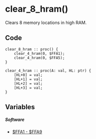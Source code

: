 # clear_8_hram()
Clears 8 memory locations in high RAM.
## Code
```
clear_8_hram :: proc() {
    clear_4_hram(0, $FFA1);
    clear_4_hram(0, $FFA5);
}

clear_4_hram :: proc(A: val, HL: ptr) {
    [HL+0] = val;
    [HL+1] = val;
    [HL+2] = val;
    [HL+3] = val;
}
```
## Variables
##### Software
- [$FFA1 - $FFA9](variables.md#FFA1)